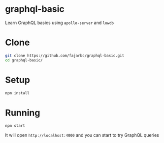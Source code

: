 # graphql-basic
Learn GraphQL basics using `apollo-server` and `lowdb` 

# Clone
```bash
git clone https://github.com/fajarbc/graphql-basic.git
cd graphql-basic/
```

# Setup
```bash
npm install
```

# Running
```bash
npm start
```
It will open `http://localhost:4000` and you can start to try GraphQL queries